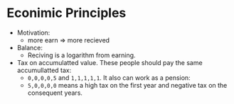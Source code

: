 # Econimic Principles

- Motivation:
  - more earn => more recieved
- Balance:
  - Reciving is a logarithm from earning.
- Tax on accumulatted value. These people should pay the same accumullatted tax:
  - `0,0,0,0,5` and `1,1,1,1,1`.
  It also can work as a pension:
  - `5,0,0,0,0` means a high tax on the first year and negative tax on the consequent years.
